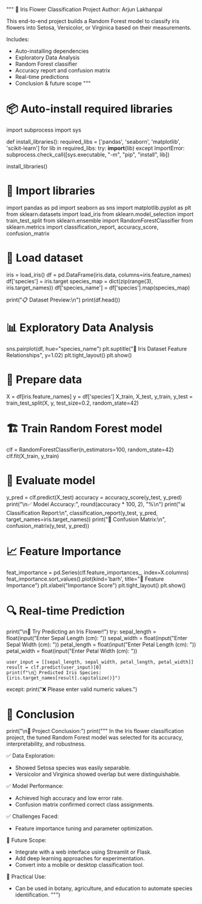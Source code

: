 """
🌸 Iris Flower Classification Project
Author: Arjun Lakhanpal

This end-to-end project builds a Random Forest model to classify iris flowers
into Setosa, Versicolor, or Virginica based on their measurements.

Includes:
- Auto-installing dependencies
- Exploratory Data Analysis
- Random Forest classifier
- Accuracy report and confusion matrix
- Real-time predictions
- Conclusion & future scope
"""

# 📦 Auto-install required libraries
import subprocess
import sys

def install_libraries():
    required_libs = ['pandas', 'seaborn', 'matplotlib', 'scikit-learn']
    for lib in required_libs:
        try:
            __import__(lib)
        except ImportError:
            subprocess.check_call([sys.executable, "-m", "pip", "install", lib])

install_libraries()

# 🧠 Import libraries
import pandas as pd
import seaborn as sns
import matplotlib.pyplot as plt
from sklearn.datasets import load_iris
from sklearn.model_selection import train_test_split
from sklearn.ensemble import RandomForestClassifier
from sklearn.metrics import classification_report, accuracy_score, confusion_matrix

# 🚀 Load dataset
iris = load_iris()
df = pd.DataFrame(iris.data, columns=iris.feature_names)
df['species'] = iris.target
species_map = dict(zip(range(3), iris.target_names))
df['species_name'] = df['species'].map(species_map)

print("📋 Dataset Preview:\n")
print(df.head())

# 📊 Exploratory Data Analysis
sns.pairplot(df, hue="species_name")
plt.suptitle("🌼 Iris Dataset Feature Relationships", y=1.02)
plt.tight_layout()
plt.show()

# 🧪 Prepare data
X = df[iris.feature_names]
y = df['species']
X_train, X_test, y_train, y_test = train_test_split(X, y, test_size=0.2, random_state=42)

# 🏗️ Train Random Forest model
clf = RandomForestClassifier(n_estimators=100, random_state=42)
clf.fit(X_train, y_train)

# 🎯 Evaluate model
y_pred = clf.predict(X_test)
accuracy = accuracy_score(y_test, y_pred)
print("\n✅ Model Accuracy:", round(accuracy * 100, 2), "%\n")
print("📊 Classification Report:\n", classification_report(y_test, y_pred, target_names=iris.target_names))
print("🧮 Confusion Matrix:\n", confusion_matrix(y_test, y_pred))

# 📈 Feature Importance
feat_importance = pd.Series(clf.feature_importances_, index=X.columns)
feat_importance.sort_values().plot(kind='barh', title="🌟 Feature Importance")
plt.xlabel("Importance Score")
plt.tight_layout()
plt.show()

# 🔍 Real-time Prediction
print("\n🧪 Try Predicting an Iris Flower!")
try:
    sepal_length = float(input("Enter Sepal Length (cm): "))
    sepal_width = float(input("Enter Sepal Width (cm): "))
    petal_length = float(input("Enter Petal Length (cm): "))
    petal_width = float(input("Enter Petal Width (cm): "))

    user_input = [[sepal_length, sepal_width, petal_length, petal_width]]
    result = clf.predict(user_input)[0]
    print(f"\n🌺 Predicted Iris Species: {iris.target_names[result].capitalize()}")
except:
    print("❌ Please enter valid numeric values.")

# 📌 Conclusion
print("\n📘 Project Conclusion:")
print("""
In the Iris flower classification project, the tuned Random Forest model was selected
for its accuracy, interpretability, and robustness.

✅ Data Exploration:
   - Showed Setosa species was easily separable.
   - Versicolor and Virginica showed overlap but were distinguishable.

✅ Model Performance:
   - Achieved high accuracy and low error rate.
   - Confusion matrix confirmed correct class assignments.

✅ Challenges Faced:
   - Feature importance tuning and parameter optimization.

🚀 Future Scope:
   - Integrate with a web interface using Streamlit or Flask.
   - Add deep learning approaches for experimentation.
   - Convert into a mobile or desktop classification tool.

🌿 Practical Use:
   - Can be used in botany, agriculture, and education to automate species identification.
""")
